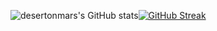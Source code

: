 <!---
desertonmars/desertonmars is a ✨ special ✨ repository because its `README.md` (this file) appears on your GitHub profile.
You can click the Preview link to take a look at your changes.
### 안녕하세요 성장하는 개발자 현우입니다👋
--->

<!--
Here are some ideas to get you started:

- 👋 Hi, I’m @desertonmars
- 👀 I’m interested in ...
- 💞️ I’m looking to collaborate on ...
- 🔭 I’m currently working on ...
- 🌱 I’m currently learning ...
- 👯 I’m looking to collaborate on ...
- 🤔 I’m looking for help with ...
- 💬 Ask me about ...
- 📫 How to reach me: ...
- 😄 Pronouns: ...
- ⚡ Fun fact: ...
-->
![desertonmars's GitHub stats](https://github-readme-stats.vercel.app/api?username=desertonmars&show_icons=true&theme=radical&count_private=true)[![GitHub Streak](https://github-readme-streak-stats.herokuapp.com/?user=desertonmars&theme=radical)](https://git.io/streak-stats)
<!-- [![Top Langs](https://github-readme-stats.vercel.app/api/top-langs/?username=desertonmars&layout=compact&theme=radical)](https://github.com/desertonmars/github-readme-stats)  -->

<!-- [![Hits](https://hits.seeyoufarm.com/api/count/incr/badge.svg?url=https%3A%2F%2Fgithub.com%2Fdesertonmars)](https://hits.seeyoufarm.com) -->
<!-- [![desertonmars's github activity graph](https://activity-graph.herokuapp.com/graph?username=desertonmars&theme=redical)](https://github.com/desertonmars/github-readme-activity-graph) -->
<!--
<a href="" target="_blank"><img src="https://img.shields.io/badge/HTML-E34F26?style=for-the-badge&logo=HTML5&logoColor=white"></a>
<a href="" target="_blank"><img src="https://img.shields.io/badge/CSS-1572B6?style=for-the-badge&logo=CSS3&logoColor=white"></a>
<a href="" target="_blank"><img src="https://img.shields.io/badge/JavaScript-F7DF1E?style=for-the-badge&logo=JavaScript&logoColor=white"></a>

<a href="" target="_blank"><img src="https://img.shields.io/badge/Kotlin-0095D5?style=flat-square&logo=Kotlin&logoColor=white"/></a>
<a href="" target="_blank"><img src="https://img.shields.io/badge/Swift-F05138?style=flat-square&logo=Swift&logoColor=white"/></a>

<a href="" target="_blank"><img src="https://img.shields.io/badge/iOS-000000?style=flat-square&logo=iOS&logoColor=white"/></a>
<a href="" target="_blank"><img src="https://img.shields.io/badge/Android-3DDC84?style=flat-square&logo=Android&logoColor=white"/></a>

<a href="" target="_blank"><img src="https://img.shields.io/badge/C-A8B9CC?style=flat-square&logo=C&logoColor=white"/></a>
<a href="" target="_blank"><img src="https://img.shields.io/badge/C++-00599C?style=flat-square&logo=C++&logoColor=white"/></a>
<a href="" target="_blank"><img src="https://img.shields.io/badge/JAVA-007396?style=flat-square&logo=JAVA&logoColor=white"/></a>
<a href="" target="_blank"><img src="https://img.shields.io/badge/Python-3776AB?style=flat-square&logo=Python&logoColor=white"/></a>
<a href="" target="_blank"><img src="https://img.shields.io/badge/Ruby-CC342D?style=flat-square&logo=Ruby&logoColor=white"/></a>

<a href="" target="_blank"><img src="https://img.shields.io/badge/React-61DAFB?style=flat-square&logo=React&logoColor=white"/></a>
<a href="" target="_blank"><img src="https://img.shields.io/badge/Node.js-339933?style=flat-square&logo=Node.js&logoColor=white"/></a>

<a href="" target="_blank"><img src="https://img.shields.io/badge/Django-092E20?style=flat-square&logo=Django&logoColor=white"/></a>
<a href="" target="_blank"><img src="https://img.shields.io/badge/Ruby on Rails-CC342D?style=flat-square&logo=Ruby on Rails&logoColor=white"/></a>
-->

